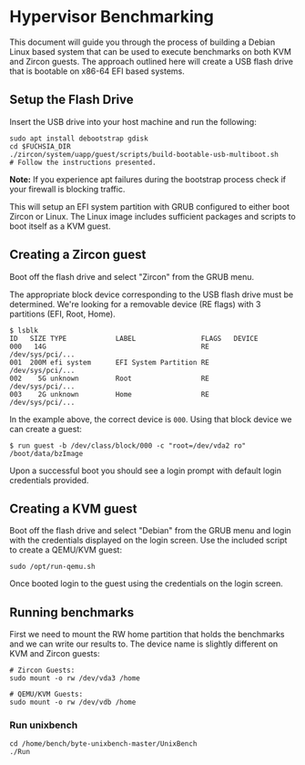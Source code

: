 # Hypervisor Benchmarking

This document will guide you through the process of building a Debian Linux based
system that can be used to execute benchmarks on both KVM and Zircon guests. The
approach outlined here will create a USB flash drive that is bootable on x86-64
EFI based systems.

## Setup the Flash Drive

Insert the USB drive into your host machine and run the following:
```
sudo apt install debootstrap gdisk
cd $FUCHSIA_DIR
./zircon/system/uapp/guest/scripts/build-bootable-usb-multiboot.sh
# Follow the instructions presented.
```
**Note:** If you experience apt failures during the bootstrap process check if
your firewall is blocking traffic.

This will setup an EFI system partition with GRUB configured to either boot
Zircon or Linux. The Linux image includes sufficient packages and scripts to
boot itself as a KVM guest.

## Creating a Zircon guest

Boot off the flash drive and select "Zircon" from the GRUB menu.

The appropriate block device corresponding to the USB flash drive must be
determined. We're looking for a removable device (RE flags) with 3 partitions
(EFI, Root, Home).

```
$ lsblk
ID   SIZE TYPE            LABEL                FLAGS   DEVICE
000   14G                                      RE      /dev/sys/pci/...
001  200M efi system      EFI System Partition RE      /dev/sys/pci/...
002    5G unknown         Root                 RE      /dev/sys/pci/...
003    2G unknown         Home                 RE      /dev/sys/pci/...

```
In the example above, the correct device is `000`. Using that block device we can
create a guest:

```
$ run guest -b /dev/class/block/000 -c "root=/dev/vda2 ro" /boot/data/bzImage
```
Upon a successful boot you should see a login prompt with default login
credentials provided.

## Creating a KVM guest

Boot off the flash drive and select "Debian" from the GRUB menu and login with
the credentials displayed on the login screen. Use the included script to create
a QEMU/KVM guest:

```
sudo /opt/run-qemu.sh
```

Once booted login to the guest using the credentials on the login screen.

## Running benchmarks

First we need to mount the RW home partition that holds the benchmarks and we
can write our results to. The device name is slightly different on KVM and
Zircon guests:

```
# Zircon Guests:
sudo mount -o rw /dev/vda3 /home

# QEMU/KVM Guests:
sudo mount -o rw /dev/vdb /home
```

### Run unixbench

```
cd /home/bench/byte-unixbench-master/UnixBench
./Run
```
